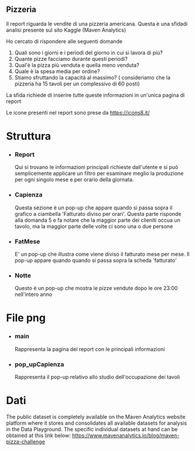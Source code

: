 ## Pizzeria

Il report riguarda le vendite di una pizzeria americana. Questa è una sfidadi analisi presente sul sito Kaggle (Maven Analytics) 

Ho cercato di rispondere alle seguenti domande

1) Quali sono i giorni e i periodi del giorno in cui si lavora di più?
2) Quante pizze facciamo durante questi periodi?
3) Qual'è la pizza più venduta e quella meno venduta?
4) Quale è la spesa media per ordine?
5) Stiamo sfruttando la capacità al massimo? ( consideriamo che la pizzeria ha 15 tavoli per un complessivo di 60 posti) 

La sfida richiede di inserire tutte queste informazioni in un'unica pagina di report

Le icone presenti nel report sono prese da https://icons8.it/ 

# Struttura

- ### Report
  Qui si trovano le informazioni principali richieste dall'utente e si può semplicemente applicare un filtro per esaminare meglio la produzione per ogni singolo mese e per orario della giornata. 

- ### Capienza
    Questa sezione è un pop-up che appare quando si passa sopra il grafico a ciambella 'Fatturato diviso per orari'. Questa parte risponde alla domanda 5 e fa notare che la maggior parte dei clieniti occua un tavolo, ma la maggior parte delle volte ci sono una o due persone
- ### FatMese
    E' un pop-up che illustra come viene diviso il fatturato mese per mese. Il pop-up appare quando quando si passa sopra la scheda 'fatturato'
- ### Notte
    Questo è un pop-up che mostra le pizze vendute dopo le ore 23:00 nell'intero anno
    
# File png

- ### main
  Rappresenta la pagina del report con le principali informazioni
- ### pop_upCapienza
  Rappresenta il pop-up relativo allo studio dell'occupazione dei tavoli

# Dati

The public dataset is completely available on the Maven Analytics website platform where it stores and consolidates all available datasets for analysis in the Data Playground. The specific individual datasets at hand can be obtained at this link below: https://www.mavenanalytics.io/blog/maven-pizza-challenge
